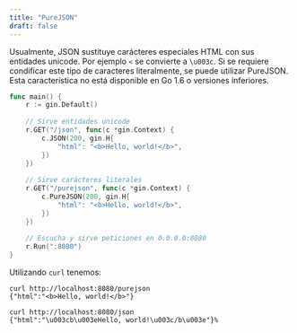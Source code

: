 ```yaml
---
title: "PureJSON"
draft: false
---
```

Usualmente, JSON sustituye carácteres especiales HTML con sus entidades unicode. Por ejemplo `<` se convierte a `\u003c`. Si se requiere condificar este tipo de caracteres literalmente, se puede utilizar PureJSON.
Esta característica no está disponible en Go 1.6 o versiones inferiores.

```go
func main() {
	r := gin.Default()
	
	// Sirve entidades unicode
	r.GET("/json", func(c *gin.Context) {
		c.JSON(200, gin.H{
			"html": "<b>Hello, world!</b>",
		})
	})
	
	// Sirve carácteres literales
	r.GET("/purejson", func(c *gin.Context) {
		c.PureJSON(200, gin.H{
			"html": "<b>Hello, world!</b>",
		})
	})
	
	// Escucha y sirve peticiones en 0.0.0.0:8080
	r.Run(":8080")
}
```

Utilizando `curl` tenemos:
```
curl http://localhost:8080/purejson
{"html":"<b>Hello, world!</b>"}

curl http://localhost:8080/json
{"html":"\u003cb\u003eHello, world!\u003c/b\u003e"}%
```
